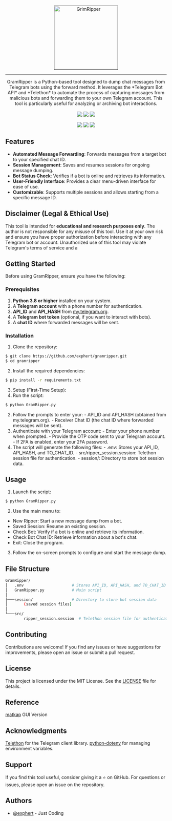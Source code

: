 <p align="center">
  <a href="" rel="noopener">
 <img height=200px src="https://i.imgur.com/x6FiO5U.png" alt="GrimRipper"></a>
</p>

---

<p align="center"> 
GramRipper is a Python-based tool designed to dump chat messages from Telegram bots using the forward method. It leverages the *Telegram Bot API* and *Telethon* to automate the process of capturing messages from malicious bots and forwarding them to your own Telegram account. This tool is particularly useful for analyzing or archiving bot interactions.
    </br> </br> 
    <img src="https://img.shields.io/badge/Python-3.x-ebcb8b?style=flat-square"/>  <img src="https://img.shields.io/badge/LICENSE-MIT-blue?style=flat-square"/> <img src="https://img.shields.io/badge/VERSION-1.1-a3be8c?style=flat-square"/><br/>
</p>

<p align='center'>
<a href="#features"><img src="https://img.shields.io/badge/features-2e3440?style=for-the-badge"/></a> <a href="#getting_started"><img src="https://img.shields.io/badge/Getting Started-2e3440?style=for-the-badge"/></a> <a href="#usage"><img src="https://img.shields.io/badge/Usage-2e3440?style=for-the-badge"/></a>
</p>  
      
## Features <a name = "features"></a>
- **Automated Message Forwarding**: Forwards messages from a target bot to your specified chat ID.
- **Session Management**: Saves and resumes sessions for ongoing message dumping.
- **Bot Status Check**: Verifies if a bot is online and retrieves its information.
- **User-Friendly Interface**: Provides a clear menu-driven interface for ease of use.
- **Customizable**: Supports multiple sessions and allows starting from a specific message ID.

## Disclaimer (Legal & Ethical Use)
This tool is intended for **educational and research purposes only**. The author is not responsible for any misuse of this tool. Use it at your own risk and ensure you have proper authorization before interacting with any Telegram bot or account. Unauthorized use of this tool may violate Telegram's terms of service and a

## Getting Started <a name = "getting_started"></a>
Before using GramRipper, ensure you have the following:

### Prerequisites
1. **Python 3.8 or higher** installed on your system.
2. A **Telegram account** with a phone number for authentication.
3. **API_ID** and **API_HASH** from [my.telegram.org](https://my.telegram.org/apps).
4. A **Telegram bot token** (optional, if you want to interact with bots).
5. A **chat ID** where forwarded messages will be sent.

### Installation <a name = "installation"></a>
1. Clone the repository:
```bash
$ git clone https://github.com/exphert/gramripper.git
$ cd gramripper
```

2. Install the required dependencies:
```bash
$ pip install -r requirements.txt
```

3. Setup (First-Time Setup):
  1. Run the script:
```bash
$ python GramRipper.py
```
  2. Follow the prompts to enter your:
    - API_ID and API_HASH (obtained from my.telegram.org).
    - Receiver Chat ID (the chat ID where forwarded messages will be sent).
  3. Authenticate with your Telegram account:
    - Enter your phone number when prompted.
    - Provide the OTP code sent to your Telegram account.
    - If 2FA is enabled, enter your 2FA password.
  4. The script will generate the following files:
    - .env: Stores your API_ID, API_HASH, and TO_CHAT_ID.
    - src/ripper_session.session: Telethon session file for authentication.
    - session/: Directory to store bot session data.

## Usage <a name="usage"></a>
1. Launch the script:
```bash
$ python GramRipper.py
```
2. Use the main menu to:
- New Ripper: Start a new message dump from a bot.
- Saved Session: Resume an existing session.
- Check Bot: Verify if a bot is online and retrieve its information.
- Check Bot Chat ID: Retrieve information about a bot's chat.
- Exit: Close the program.
3. Follow the on-screen prompts to configure and start the message dump.

## File Structure
```bash
GramRipper/
│   .env                     # Stores API_ID, API_HASH, and TO_CHAT_ID
│   GramRipper.py            # Main script
│
├───session/                 # Directory to store bot session data
│       (saved session files)
│
└───src/
        ripper_session.session  # Telethon session file for authentication
```
## Contributing
Contributions are welcome! If you find any issues or have suggestions for improvements, please open an issue or submit a pull request.

## License
This project is licensed under the MIT License. See the [LICENSE](https://license/) file for details.

## Reference
[matkap](https://github.com/0x6rss/matkap) GUI Version

## Acknowledgments
[Telethon](https://docs.telethon.dev/) for the Telegram client library.
[python-dotenv](https://pypi.org/project/python-dotenv/) for managing environment variables.

## Support
If you find this tool useful, consider giving it a ⭐ on GitHub. For questions or issues, please open an issue on the repository.

## Authors
- [@exphert](https://github.com/exphert) - Just Coding
